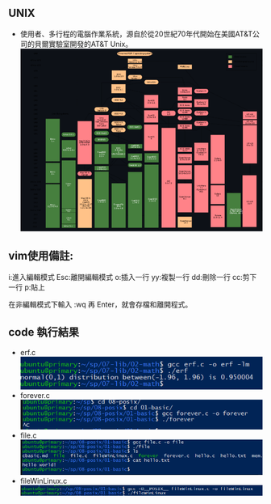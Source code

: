 ## UNIX
* 使用者、多行程的電腦作業系統，源自於從20世紀70年代開始在美國AT&T公司的貝爾實驗室開發的AT&T Unix。
![picture](https://github.com/owen4096/sp109b/blob/main/note/week8/week8/1.png)

## vim使用備註:

i:進入編輯模式
Esc:離開編輯模式
o:插入一行
yy:複製一行
dd:刪除一行
cc:剪下一行
p:貼上

在非編輯模式下輸入 :wq 再 Enter，就會存檔和離開程式。

## code 執行結果
* erf.c
![picture](https://github.com/owen4096/sp109b/blob/main/note/week8/week8/2.png)
* forever.c
![picture](https://github.com/owen4096/sp109b/blob/main/note/week8/week8/3.png)
* file.c
![picture](https://github.com/owen4096/sp109b/blob/main/note/week8/week8/4.png)
* fileWinLinux.c
![picture](https://github.com/owen4096/sp109b/blob/main/note/week8/week8/5.png)